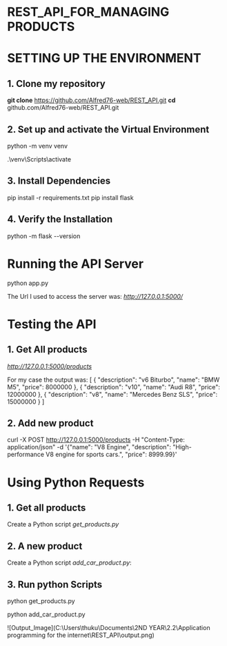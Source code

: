 # REST_API_FOR_MANAGING PRODUCTS

# SETTING UP THE ENVIRONMENT

## 1. Clone my repository
**git clone**  https://github.com/Alfred76-web/REST_API.git
**cd** github.com/Alfred76-web/REST_API.git


## 2. Set up and activate the Virtual Environment
python -m venv venv

.\venv\Scripts\activate

## 3. Install Dependencies
pip install -r requirements.txt
pip install flask

## 4. Verify the Installation
python -m flask --version

# Running the API Server
python app.py

The Url I used to access the server was: _http://127.0.0.1:5000/_

# Testing the API
## 1. Get All products
_http://127.0.0.1:5000/products_

For my case the output was:
[
  {
    "description": "v6 Biturbo",
    "name": "BMW M5",
    "price": 8000000
  },
  {
    "description": "v10",
    "name": "Audi R8",
    "price": 12000000
  },
  {
    "description": "v8",
    "name": "Mercedes Benz SLS",
    "price": 15000000
  }
]

## 2. Add new product
curl -X POST http://127.0.0.1:5000/products -H "Content-Type: application/json" -d '{"name": "V8 Engine", "description": "High-performance V8 engine for sports cars.", "price": 8999.99}'

# Using Python Requests

## 1. Get all products
Create a Python script _get_products.py_

## 2. A new product 
Create a Python script _add_car_product.py_:

## 3. Run python Scripts
python get_products.py  

python add_car_product.py   

![Output_Image](C:\Users\thuku\Documents\2ND YEAR\2.2\Application programming for the internet\REST_API\output.png)

